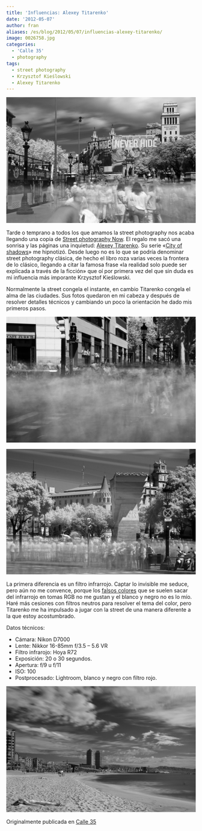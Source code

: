 ```yaml
---
title: 'Influencias: Alexey Titarenko'
date: '2012-05-07'
author: fran
aliases: /es/blog/2012/05/07/influencias-alexey-titarenko/
image: 0026758.jpg
categories:
  - 'Calle 35'
  - photography
tags:
  - street photography
  - Krzysztof Kieślowski
  - Alexey Titarenko
---
```

![0026758.jpg](0026758.jpg)

Tarde o temprano a todos los que amamos la street photography nos acaba llegando una copia
de [Street photography Now](http://amzn.to/1nPcTNa "Street Photography Now / Sophie Howarth, Stephen McLaren "). El
regalo me sacó una sonrisa y las páginas una inquietud: [Alexey Titarenko](http://www.alexeytitarenko.com/). Su
serie «[City of shadows](http://www.alexeytitarenko.com/port_cityshadows.html)» me hipnotizó. Desde luego no es lo que
se podría denominar street photography clásica, de hecho el libro roza varias veces la frontera de lo clásico, llegando
a citar la famosa frase «la realidad solo puede ser explicada a través de la ficción» que oí por primera vez del que sin
duda es mi influencia más imporante Krzysztof Kieślowski.

Normalmente la street congela el instante, en cambio Titarenko congela el alma de las ciudades. Sus fotos quedaron en mi
cabeza y después de resolver detalles técnicos y cambiando un poco la orientación he dado mis primeros pasos.

![0026725.jpg](0026725.jpg)

![0026738.jpg](0026738.jpg) 

La primera diferencia es un filtro infrarrojo. Captar lo invisible me seduce, pero aún no me convence, porque
los [falsos colores](http://vimeo.com/10560793) que se suelen sacar del infrarrojo en tomas RGB no me gustan y el blanco
y negro no es lo mío. Haré más cesiones con filtros neutros para resolver el tema del color, pero Titarenko me ha
impulsado a jugar con la street de una manera diferente a la que estoy acostumbrado.

Datos técnicos:

- Cámara: Nikon D7000
- Lente: Nikkor 16-85mm f/3.5 – 5.6 VR
- Filtro infrarojo: Hoya R72
- Exposición: 20 o 30 segundos.
- Apertura: f/9 u f/11
- ISO: 100
- Postprocesado: Lightroom, blanco y negro con filtro rojo.

![0026660.jpg](0026660.jpg) 

Originalmente publicada en [Calle 35](http://calle35.com/influencias-alexey-titarenko/)  
